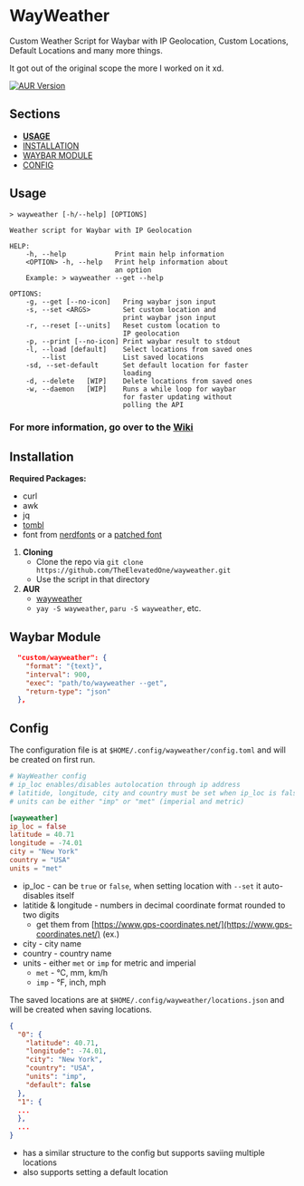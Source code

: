 # WayWeather

Custom Weather Script for Waybar with IP Geolocation,
Custom Locations, Default Locations and many more things.

It got out of the original scope the more I worked on it xd.

[![AUR Version](https://img.shields.io/aur/version/wayweather?style=for-the-badge&logo=archlinux)](https://aur.archlinux.org/packages/wayweather)

## Sections

- [**USAGE**](#usage)
- [INSTALLATION](#installation)
- [WAYBAR MODULE](#waybar-module)
- [CONFIG](#config)

## Usage

```
> wayweather [-h/--help] [OPTIONS]

Weather script for Waybar with IP Geolocation

HELP:
    -h, --help            Print main help information
    <OPTION> -h, --help   Print help information about
                          an option
    Example: > wayweather --get --help

OPTIONS:
    -g, --get [--no-icon]   Pring waybar json input
    -s, --set <ARGS>        Set custom location and
                            print waybar json input
    -r, --reset [--units]   Reset custom location to
                            IP geolocation
    -p, --print [--no-icon] Print waybar result to stdout
    -l, --load [default]    Select locations from saved ones
        --list              List saved locations
    -sd, --set-default      Set default location for faster
                            loading
    -d, --delete   [WIP]    Delete locations from saved ones
    -w, --daemon   [WIP]    Runs a while loop for waybar
                            for faster updating without
                            polling the API
```

### For more information, go over to the [Wiki](https://github.com/TheElevatedOne/wayweather/wiki)

## Installation

**Required Packages:**

- curl
- awk
- jq
- [tombl](https://github.com/snyball/tombl)
- font from [nerdfonts](https://www.nerdfonts.com/font-downloads) or a [patched font](https://github.com/ryanoasis/nerd-fonts?tab=readme-ov-file#font-patcher)

1. **Cloning**
    - Clone the repo via `git clone https://github.com/TheElevatedOne/wayweather.git`
    - Use the script in that directory
2. **AUR**
    - [wayweather](https://aur.archlinux.org/packages/wayweather)
    - `yay -S wayweather`, `paru -S wayweather`, etc.

## Waybar Module

```json
  "custom/wayweather": {
    "format": "{text}",
    "interval": 900,
    "exec": "path/to/wayweather --get",
    "return-type": "json"
  },
```

## Config

The configuration file is at `$HOME/.config/wayweather/config.toml`
and will be created on first run.

```toml
# WayWeather config
# ip_loc enables/disables autolocation through ip address
# latitide, longitude, city and country must be set when ip_loc is false
# units can be either "imp" or "met" (imperial and metric)

[wayweather]
ip_loc = false
latitude = 40.71
longitude = -74.01
city = "New York"
country = "USA"
units = "met"

```

- ip_loc - can be `true` or `false`, when setting location with `--set` it auto-disables itself
- latitide & longitude - numbers in decimal coordinate format rounded to two digits
  - get them from [https://www.gps-coordinates.net/](https://www.gps-coordinates.net/) (ex.)
- city - city name
- country - country name
- units - either `met` or `imp` for metric and imperial
  - `met` - °C, mm, km/h
  - `imp` - °F, inch, mph

The saved locations are at `$HOME/.config/wayweather/locations.json`
and will be created when saving locations.

```json
{
  "0": {
    "latitude": 40.71,
    "longitude": -74.01,
    "city": "New York",
    "country": "USA",
    "units": "imp",
    "default": false
  },
  "1": {
  ...
  },
  ...
}
```

- has a similar structure to the config but supports saviing multiple locations
- also supports setting a default location
